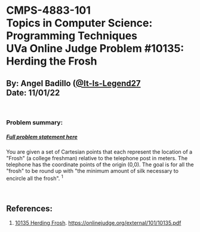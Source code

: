 # CMPS-4883-101 <br>Topics in Computer Science: Programming Techniques <br> UVa Online Judge Problem #10135: Herding the Frosh
## By: Angel Badillo ([@It-Is-Legend27](https://github.com/It-Is-Legend27/)<br>Date: 11/01/22
<br/>

### Problem summary:
##### [Full problem statement here](https://onlinejudge.org/external/101/10135.pdf)
You are given a set of Cartesian points that each represent the location of a "Frosh" (a college freshman) relative to the telephone post in meters. The telephone has the coordinate points of the origin (0,0). The goal is for all the "frosh" to be round up with "the minimum amount of silk necessary to encircle all the frosh". <sup>1</sup>






<br>

## References:
1. [10135 Herding Frosh](https://onlinejudge.org/external/101/10135.pdf). https://onlinejudge.org/external/101/10135.pdf